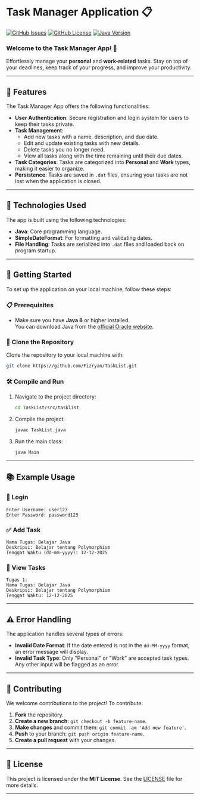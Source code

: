 # Task Manager Application 📋

[![GitHub Issues](https://img.shields.io/github/issues/Fizryan/TaskList)](https://github.com/Fizryan/TaskList/issues)
[![GitHub License](https://img.shields.io/badge/License-MIT-blue.svg)](https://github.com/Fizryan/TaskList/blob/main/LICENSE)
[![Java Version](https://img.shields.io/badge/Java-8%2B-blue)](https://www.oracle.com/java/technologies/javase-jdk11-downloads.html)

### **Welcome to the Task Manager App!** 🚀  
Effortlessly manage your **personal** and **work-related** tasks. Stay on top of your deadlines, keep track of your progress, and improve your productivity. 

---

## 🌟 **Features**  
The Task Manager App offers the following functionalities:

- **User Authentication**: Secure registration and login system for users to keep their tasks private.
- **Task Management**:
  - Add new tasks with a name, description, and due date.
  - Edit and update existing tasks with new details.
  - Delete tasks you no longer need.
  - View all tasks along with the time remaining until their due dates.
- **Task Categories**: Tasks are categorized into **Personal** and **Work** types, making it easier to organize.
- **Persistence**: Tasks are saved in `.dat` files, ensuring your tasks are not lost when the application is closed.

---

## 🔧 **Technologies Used**  
The app is built using the following technologies:

- **Java**: Core programming language.
- **SimpleDateFormat**: For formatting and validating dates.
- **File Handling**: Tasks are serialized into `.dat` files and loaded back on program startup.

---

## 🏁 **Getting Started**  

To set up the application on your local machine, follow these steps:

### :clipboard: **Prerequisites**

- Make sure you have **Java 8** or higher installed.  
  You can download Java from the [official Oracle website](https://www.oracle.com/java/technologies/javase-jdk11-downloads.html).

### :floppy_disk: **Clone the Repository**

Clone the repository to your local machine with:

```bash
git clone https://github.com/Fizryan/TaskList.git
```

### :hammer_and_wrench: **Compile and Run**

1. Navigate to the project directory:

   ```bash
   cd TaskList/src/tasklist
   ```

2. Compile the project:

   ```bash
   javac TaskList.java
   ```

3. Run the main class:

   ```bash
   java Main
   ```

---

## 📚 **Example Usage**

### :key: **Login**

```plaintext
Enter Username: user123
Enter Password: password123
```

### :white_check_mark: **Add Task**

```plaintext
Nama Tugas: Belajar Java
Deskripsi: Belajar tentang Polymorphism
Tenggat Waktu (dd-mm-yyyy): 12-12-2025
```

### :memo: **View Tasks**

```plaintext
Tugas 1:
Nama Tugas: Belajar Java
Deskripsi: Belajar tentang Polymorphism
Tenggat Waktu: 12-12-2025
```

---

## ⚠️ **Error Handling**

The application handles several types of errors:

- **Invalid Date Format**: If the date entered is not in the `dd-MM-yyyy` format, an error message will display.
- **Invalid Task Type**: Only "Personal" or "Work" are accepted task types. Any other input will be flagged as an error.

---

## 🤝 **Contributing**

We welcome contributions to the project! To contribute:

1. **Fork** the repository.
2. **Create a new branch**: `git checkout -b feature-name`.
3. **Make changes** and commit them: `git commit -am 'Add new feature'`.
4. **Push** to your branch: `git push origin feature-name`.
5. **Create a pull request** with your changes.

---

## 📄 **License**  

This project is licensed under the **MIT License**. See the [LICENSE](LICENSE) file for more details.

---
